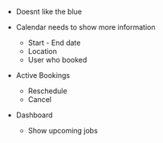 - Doesnt like the blue

- Calendar needs to show more information

  - Start - End date
  - Location
  - User who booked

- Active Bookings

  - Reschedule
  - Cancel

- Dashboard
  - Show upcoming jobs
